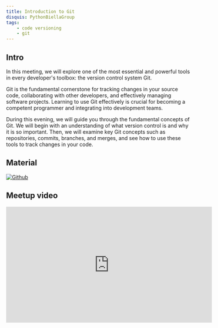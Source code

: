 ```yaml
---
title: Introduction to Git
disquis: PythonBiellaGroup
tags:
    - code versioning
    - git
---
```

## Intro

In this meeting, we will explore one of the most essential and powerful tools in every developer's toolbox: the version control system Git.

Git is the fundamental cornerstone for tracking changes in your source code, collaborating with other developers, and effectively managing software projects. Learning to use Git effectively is crucial for becoming a competent programmer and integrating into development teams.

During this evening, we will guide you through the fundamental concepts of Git. We will begin with an understanding of what version control is and why it is so important. Then, we will examine key Git concepts such as repositories, commits, branches, and merges, and see how to use these tools to track changes in your code.

## Material

[![Github](https://img.shields.io/badge/GitHub-181717.svg?style=for-the-badge&logo=GitHub&logoColor=white)](https://github.com/PythonBiellaGroup/MaterialeSerate/tree/master/Git)

## Meetup video

<iframe width="560" height="315" src="https://www.youtube.com/embed/hAeKA1s1Qqc?si=Z0x3CZCQZ833ymu5" title="YouTube video player" frameborder="0" allow="accelerometer; autoplay; clipboard-write; encrypted-media; gyroscope; picture-in-picture; web-share" allowfullscreen></iframe>